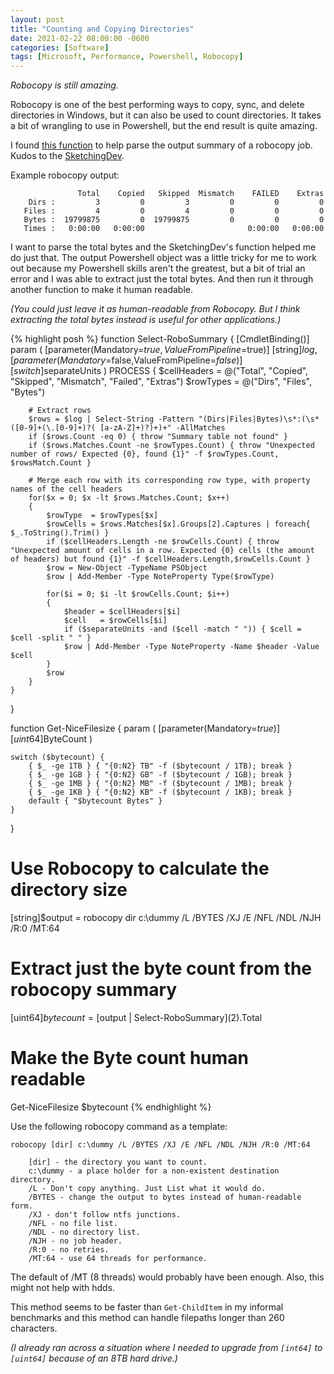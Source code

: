 ```yaml
---
layout: post
title: "Counting and Copying Directories"
date: 2021-02-22 08:00:00 -0600
categories: [Software]
tags: [Microsoft, Performance, Powershell, Robocopy]
---
```


*Robocopy is still amazing.*

Robocopy is one of the best performing ways to copy, sync, and delete directories in Windows, but it can also be used to count directories. It takes a bit of wrangling to use in Powershell, but the end result is quite amazing.

I found [this function](https://sketchingdev.co.uk/blog/powershell-extract-the-summary-table-from-robocopys-log-file.html) to help parse the output summary of a robocopy job. Kudos to the [SketchingDev](https://twitter.com/sketchingdev).

Example robocopy output:

```
               Total    Copied   Skipped  Mismatch    FAILED    Extras
    Dirs :         3         0         3         0         0         0
   Files :         4         0         4         0         0         0
   Bytes :  19799875         0  19799875         0         0         0
   Times :   0:00:00   0:00:00                       0:00:00   0:00:00
```

I want to parse the total bytes and the SketchingDev's function helped me do just that. The output Powershell object was a little tricky for me to work out because my Powershell skills aren't the greatest, but a bit of trial an error and I was able to extract just the total bytes. And then run it through another function to make it human readable.

*(You could just leave it as human-readable from Robocopy. But I think extracting the total bytes instead is useful for other applications.)*

{% highlight posh %}
function Select-RoboSummary {
    [CmdletBinding()]
    param (
        [parameter(Mandatory=$true,ValueFromPipeline=$true)]
        [string]$log,
        [parameter(Mandatory=$false,ValueFromPipeline=$false)]
        [switch]$separateUnits
    )
    PROCESS
    {
        $cellHeaders = @("Total", "Copied", "Skipped", "Mismatch", "Failed", "Extras")
        $rowTypes    = @("Dirs", "Files", "Bytes")

        # Extract rows
        $rows = $log | Select-String -Pattern "(Dirs|Files|Bytes)\s*:(\s*([0-9]+(\.[0-9]+)?( [a-zA-Z]+)?)+)+" -AllMatches
        if ($rows.Count -eq 0) { throw "Summary table not found" }
        if ($rows.Matches.Count -ne $rowTypes.Count) { throw "Unexpected number of rows/ Expected {0}, found {1}" -f $rowTypes.Count, $rowsMatch.Count }

        # Merge each row with its corresponding row type, with property names of the cell headers
        for($x = 0; $x -lt $rows.Matches.Count; $x++)
        {
            $rowType  = $rowTypes[$x]
            $rowCells = $rows.Matches[$x].Groups[2].Captures | foreach{ $_.ToString().Trim() }
            if ($cellHeaders.Length -ne $rowCells.Count) { throw "Unexpected amount of cells in a row. Expected {0} cells (the amount of headers) but found {1}" -f $cellHeaders.Length,$rowCells.Count }
            $row = New-Object -TypeName PSObject
            $row | Add-Member -Type NoteProperty Type($rowType)

            for($i = 0; $i -lt $rowCells.Count; $i++)
            {
                $header = $cellHeaders[$i]
                $cell   = $rowCells[$i]
                if ($separateUnits -and ($cell -match " ")) { $cell = $cell -split " " }
                $row | Add-Member -Type NoteProperty -Name $header -Value $cell
            }
            $row
        }
    }
}

function Get-NiceFilesize {
    param (
        [parameter(Mandatory=$true)]
        [uint64]$ByteCount
    )

    switch ($bytecount) {
        { $_ -ge 1TB } { "{0:N2} TB" -f ($bytecount / 1TB); break }
        { $_ -ge 1GB } { "{0:N2} GB" -f ($bytecount / 1GB); break }
        { $_ -ge 1MB } { "{0:N2} MB" -f ($bytecount / 1MB); break }
        { $_ -ge 1KB } { "{0:N2} KB" -f ($bytecount / 1KB); break }
        default { "$bytecount Bytes" }
    }
}

# Use Robocopy to calculate the directory size

[string]$output = robocopy dir c:\dummy /L /BYTES /XJ /E /NFL /NDL /NJH /R:0 /MT:64

# Extract just the byte count from the robocopy summary

[uint64]$bytecount = [$output | Select-RoboSummary](2).Total

# Make the Byte count human readable

Get-NiceFilesize $bytecount
{% endhighlight %}

Use the following robocopy command as a template:

```
robocopy [dir] c:\dummy /L /BYTES /XJ /E /NFL /NDL /NJH /R:0 /MT:64

    [dir] - the directory you want to count.
    c:\dummy - a place holder for a non-existent destination directory.
    /L - Don't copy anything. Just List what it would do.
    /BYTES - change the output to bytes instead of human-readable form.
    /XJ - don't follow ntfs junctions.
    /NFL - no file list.
    /NDL - no directory list.
    /NJH - no job header.
    /R:0 - no retries.
    /MT:64 - use 64 threads for performance.
```

The default of /MT (8 threads) would probably have been enough. Also, this might not help with hdds.

This method seems to be faster than `Get-ChildItem` in my informal benchmarks and this method can handle filepaths longer than 260 characters.

*(I already ran across a situation where I needed to upgrade from `[int64]` to `[uint64]` because of an 8TB hard drive.)*
